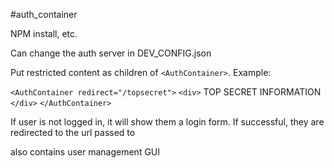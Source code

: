 #auth_container

NPM install, etc. 

Can change the auth server in DEV_CONFIG.json

Put restricted content as children of `<AuthContainer>`. Example:

`<AuthContainer redirect="/topsecret">`
  `<div>`
    TOP SECRET INFORMATION
  `</div>`
`</AuthContainer>`

If user is not logged in, it will show them a login form. If successful, they are redirected to the url passed to <AuthContainer>

also contains user management GUI